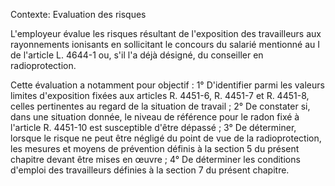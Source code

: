 Contexte: Evaluation des risques

L'employeur évalue les risques résultant de l'exposition des travailleurs aux rayonnements ionisants en sollicitant le concours du salarié mentionné au I de l'article L. 4644-1 ou, s'il l'a déjà désigné, du conseiller en radioprotection.

Cette évaluation a notamment pour objectif : 1° D'identifier parmi les valeurs limites d'exposition fixées aux articles R. 4451-6, R. 4451-7 et R. 4451-8, celles pertinentes au regard de la situation de travail ; 2° De constater si, dans une situation donnée, le niveau de référence pour le radon fixé à l'article R. 4451-10 est susceptible d'être dépassé ; 3° De déterminer, lorsque le risque ne peut être négligé du point de vue de la radioprotection, les mesures et moyens de prévention définis à la section 5 du présent chapitre devant être mises en œuvre ; 4° De déterminer les conditions d'emploi des travailleurs définies à la section 7 du présent chapitre.